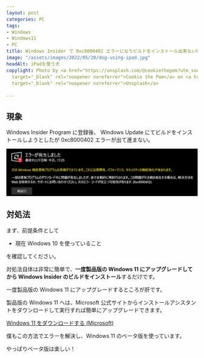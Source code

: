 ```yaml
---
layout: post
categories: PC
tags:
- Windows
- Windows11
- PC
title: Windows Insider で 0xc8000402 エラーになりビルドをインストール出来ない場合の対処法(結構簡単)
image: "/assets/images/2022/05/20/dog-using-ipad.jpg"
headAlt: iPadを使う犬
copylight: Photo by <a href="https://unsplash.com/@cookiethepom?utm_source=unsplash&utm_medium=referral&utm_content=creditCopyText"
  target="_blank" rel="noopener noreferrer">Cookie the Pom</a> on <a href="https://unsplash.com/?utm_source=unsplash&utm_medium=referral&utm_content=creditCopyText"
  target="_blank" rel="noopener noreferrer">Unsplash</a>

---
```

## 現象

Windows Insider Program に登録後、 Windows Update にてビルドをインストールしようとしたが 0xc8000402 エラーが出て進まない。

![エラーのスクリーンショット](/assets/images/2022/05/31/error.jpg)

## 対処法

まず、前提条件として

* 現在 Windows 10 を使っていること

を確認してください。

対処法自体は非常に簡単で、**一度製品版の Windows 11 にアップグレードしてから Windows Insider のビルドをインストール**するだけです。

一度製品版の Windows 11 にアップグレードするところが肝です。

製品版の Windows 11 へは、Microsoft 公式サイトからインストールアシスタントをダウンロードして実行すれば簡単にアップグレードできます。

<a href="https://www.microsoft.com/ja-jp/software-download/windows11" target="_blank" rel="noopener noreferrer">Windows 11 をダウンロードする (Microsoft)</a>

僕もこの方法でエラーを解決し、Windows 11 のベータ版を使っています。

やっぱりベータ版は楽しい！